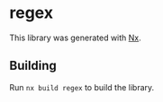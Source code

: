 # regex

This library was generated with [Nx](https://nx.dev).

## Building

Run `nx build regex` to build the library.
